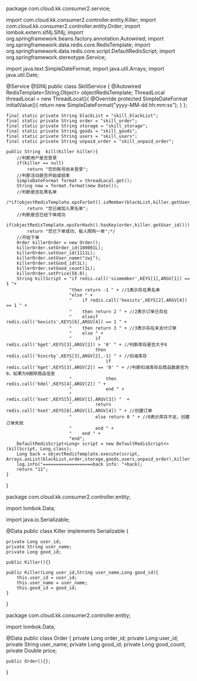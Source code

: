 package com.cloud.kk.consumer2.service;

import com.cloud.kk.consumer2.controller.entity.Killer;
import com.cloud.kk.consumer2.controller.entity.Order;
import lombok.extern.slf4j.Slf4j;
import org.springframework.beans.factory.annotation.Autowired;
import org.springframework.data.redis.core.RedisTemplate;
import org.springframework.data.redis.core.script.DefaultRedisScript;
import org.springframework.stereotype.Service;

import java.text.SimpleDateFormat;
import java.util.Arrays;
import java.util.Date;

@Service
@Slf4j
public class SkillService {
    @Autowired
    RedisTemplate<String,Object> objectRedisTemplate;
    ThreadLocal<SimpleDateFormat> threadLocal = new ThreadLocal<SimpleDateFormat>(){
        @Override
        protected SimpleDateFormat initialValue(){
            return new SimpleDateFormat("yyyy-MM-dd hh:mm:ss");
        }
    };

    final static private String blackList = "skill_blackList";
    final static private String order = "skill_order";
    final static private String storage = "skill_storage";
    final static private String goods = "skill_goods";
    final static private String users = "skill_users";
    final static private String unpaid_order = "skill_unpaid_order";

    public String  kill(Killer killer){
        //判断用户是否登录
        if(killer == null)
            return "您的账号尚未登录";
        //判断活动是否开始或结束
        SimpleDateFormat format = threadLocal.get();
        String now = format.format(new Date());
        //判断是否在黑名单
        /*if(objectRedisTemplate.opsForSet().isMember(blackList,killer.getUser_id()))
            return "您已被加入黑名单";
        //判断是否已经下单成功
        if(objectRedisTemplate.opsForHash().hasKey(order,killer.getUser_id()))
            return "您已下单成功，每人限购一单";*/
        //开始下单
        Order killerOrder = new Order();
        killerOrder.setOrder_id(100001L);
        killerOrder.setUser_id(1111L);
        killerOrder.setUser_name("zwj");
        killerOrder.setGood_id(1L);
        killerOrder.setGood_count(1L);
        killerOrder.setPrice(58.0);
        String killScript = "if redis.call('sismember',KEYS[1],ARGV[1]) == 1 "+
                            "then return -1 " + //1表示存在黑名单
                            "else " +
                            "    if redis.call('hexists',KEYS[2],ARGV[4]) == 1 " +
                            "    then return 2 " + //2表示订单已存在
                            "    elseif redis.call('hexists',KEYS[6],ARGV[4]) == 1 " +
                            "    then return 3 " + //3表示存在未支付订单
                            "    else " +
                            "         if redis.call('hget',KEYS[3],ARGV[2]) > '0' " + //判断库存是否大于0
                            "         then redis.call('hincrby',KEYS[3],ARGV[2],-1) " + //扣减库存
                            "             if redis.call('hget',KEYS[3],ARGV[2]) == '0' " + //判断扣减库存后商品数是否为0，如果为0删除商品信息
                            "             then redis.call('hdel',KEYS[4],ARGV[2]) " +
                            "             end " +
                            "         redis.call('hset',KEYS[5],ARGV[1],ARGV[3]) "  +
                            "         return redis.call('hset',KEYS[6],ARGV[1],ARGV[4]) " + //创建订单
                            "         else return 0 " + //0表示库存不足，创建订单失败
                            "         end " +
                            "    end " +
                            "end";
        DefaultRedisScript<Long> script = new DefaultRedisScript<>(killScript, Long.class);
        Long back = objectRedisTemplate.execute(script, Arrays.asList(blackList,order,storage,goods,users,unpaid_order),killer.getUser_id(),killer.getGood_id(),killer,killerOrder);
        log.info("===================back info: "+back);
        return "11";
    }
}
    
    
package com.cloud.kk.consumer2.controller.entity;

import lombok.Data;

import java.io.Serializable;

@Data
public class Killer implements Serializable {

    private Long user_id;
    private String user_name;
    private Long good_id;

    public Killer(){}

    public Killer(Long user_id,String user_name,Long good_id){
        this.user_id = user_id;
        this.user_name = user_name;
        this.good_id = good_id;
    }
}



package com.cloud.kk.consumer2.controller.entity;

import lombok.Data;

@Data
public class Order {
    private Long order_id;
    private Long user_id;
    private String user_name;
    private Long good_id;
    private Long good_count;
    private Double price;

    public Order(){};
}
    
